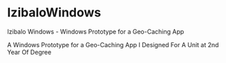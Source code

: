 # IzibaloWindows
Izibalo Windows - Windows Prototype for a Geo-Caching App

A Windows Prototype for a Geo-Caching App I Designed For A Unit at 2nd Year Of Degree
